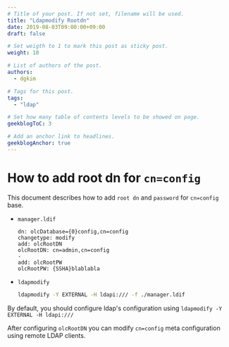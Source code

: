 ```yaml
---
# Title of your post. If not set, filename will be used.
title: "Ldapmodify Rootdn"
date: 2019-08-03T09:00:00+09:00
draft: false

# Set weigth to 1 to mark this post as sticky post.
weight: 10

# List of authors of the post.
authors:
  - dgkim

# Tags for this post.
tags:
  - "ldap"

# Set how many table of contents levels to be showed on page.
geekblogToC: 3

# Add an anchor link to headlines.
geekblogAnchor: true
---
```


# How to add root dn for `cn=config`

This document describes how to add `root dn` and `password` for `cn=config` base.

- `manager.ldif`
  ```
  dn: olcDatabase={0}config,cn=config
  changetype: modify
  add: olcRootDN
  olcRootDN: cn=admin,cn=config
  -
  add: olcRootPW
  olcRootPW: {SSHA}blablabla
  ```

- `ldapmodify`
  ```bash
  ldapmodify -Y EXTERNAL -H ldapi:/// -f ./manager.ldif 
  ```

By default, you should configure ldap's configuration using `ldapmodify -Y EXTERNAL -H ldapi:///`

After configuring `olcRootDN` you can modify `cn=config` meta configuration using remote LDAP clients.
